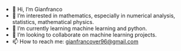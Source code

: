 - 👋 Hi, I’m Gianfranco
- 👀 I’m interested in mathematics, especially in numerical analysis, statistics, mathematical physics.
- 🌱 I’m currently learning machine learning and python.
- 💞️ I’m looking to collaborate on machine learning projects.
- 📫 How to reach me: gianfrancover96@gmail.com

<!---
D-o-n-g/D-o-n-g is a ✨ special ✨ repository because its `README.md` (this file) appears on your GitHub profile.
You can click the Preview link to take a look at your changes.
--->
